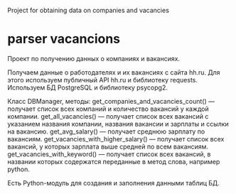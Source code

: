 Project for obtaining data on companies and vacancies
# parser vacancions
Проект по получению данных о компаниях и вакансиях.

Получаем данные о работодателях и их вакансиях с сайта hh.ru. 
Для этого используем публичный API hh.ru и библиотеку requests.
Используем БД PostgreSQL и библиотеку psycopg2.

Класс DBManager, методы:
get_companies_and_vacancies_count()
 — получает список всех компаний и количество вакансий у каждой компании.
get_all_vacancies()
 — получает список всех вакансий с указанием названия компании, названия вакансии и зарплаты и ссылки на вакансию.
get_avg_salary()
 — получает среднюю зарплату по вакансиям.
get_vacancies_with_higher_salary()
 — получает список всех вакансий, у которых зарплата выше средней по всем вакансиям.
get_vacancies_with_keyword()
 — получает список всех вакансий, в названии которых содержатся переданные в метод слова, например python.

Есть Python-модуль для создания и заполнения данными таблиц БД.
